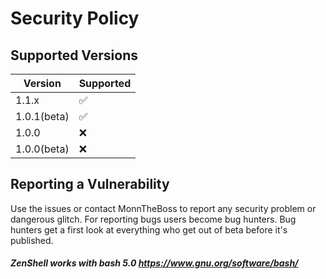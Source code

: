 # Security Policy

## Supported Versions

| Version    | Supported          |
| ---------- | ------------------ |
| 1.1.x      | :white_check_mark: |
| 1.0.1(beta)| ✅                 |
| 1.0.0      | :x:                |
| 1.0.0(beta)| :x:                |

## Reporting a Vulnerability

Use the issues or contact MonnTheBoss to report any security problem or dangerous glitch.
For reporting bugs users become bug hunters. Bug hunters get a first look at everything who get out of beta before it's published.

##### ZenShell works with bash 5.0 https://www.gnu.org/software/bash/ 